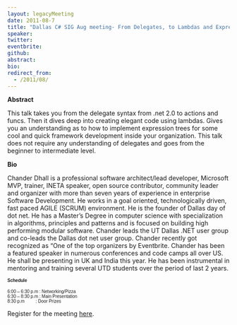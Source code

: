 ```yaml
---
layout: legacyMeeting
date: 2011-08-7
title: "Dallas C# SIG Aug meeting- From Delegates, to Lambdas and Expression Trees: Your guide to writing elegant code in C# .NET 4.0"
speaker:
twitter:
eventbrite:
github:
abstract:
bio:
redirect_from:
  - /2011/08/
---
```


<p><strong><strong>Abstract</strong></strong></p>
<p><strong> </strong></p>
<p>This talk takes you from the delegate syntax from .net 2.0 to actions and funcs. Then it dives deep into creating elegant code using lambdas. Gives you an understanding as to how to implement expression trees for some cool and quick framework development inside your organization. This talk does not require any understanding of delegates and goes from the beginner to intermediate level.</p>
<p><strong> </strong><strong>Bio</strong></p>
<p>Chander Dhall is a professional software architect/lead developer, Microsoft MVP, trainer, INETA speaker, open source contributor, community leader and organizer with more than seven years of experience in enterprise Software Development. He works in a goal oriented, technologically driven, fast paced AGILE (SCRUM) environment. He is the founder of Dallas day of dot net. He has a Master&#8217;s Degree in computer science with specialization in algorithms, principles and patterns and is focused on building high performing modular software. Chander leads the UT Dallas .NET user group and co-leads the Dallas dot net user group. Chander recently got recognized as &#8220;One of the top organizers by Eventbrite. Chander has been a featured speaker in numerous conferences and code camps all over US. He shall be presenting in UK and India this year. He has been instrumental in mentoring and training several UTD students over the period of last 2 years.</p>
<p><span style="font-family: arial, helvetica, sans-serif; font-size: x-small;"><strong>Schedule</strong></span></p>
<p><span style="font-family: arial, helvetica, sans-serif; font-size: x-small;">6:00 &#8211; 6:30 p.m : Networking/Pizza<br />
</span><span style="font-family: arial, helvetica, sans-serif; font-size: x-small;">6:30 &#8211; 8:30 p.m : Main Presentation<br />
</span><span style="font-family: arial, helvetica, sans-serif; font-size: x-small;">8:30 p.m &nbsp; &nbsp; &nbsp; &nbsp; : Door Prizes</span></p>
<p>Register for the meeting <a href="http://www.eventbrite.com/event/1934465037">here</a>.</p>

